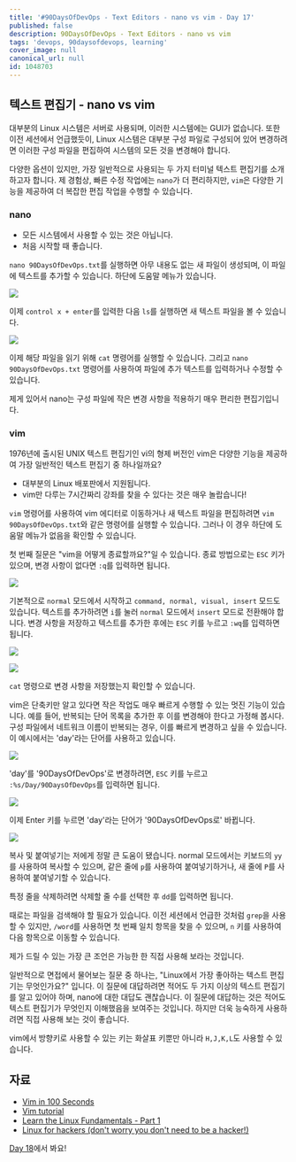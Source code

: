 ```yaml
---
title: '#90DaysOfDevOps - Text Editors - nano vs vim - Day 17'
published: false
description: 90DaysOfDevOps - Text Editors - nano vs vim
tags: 'devops, 90daysofdevops, learning'
cover_image: null
canonical_url: null
id: 1048703
---
```


## 텍스트 편집기 - nano vs vim

대부분의 Linux 시스템은 서버로 사용되며, 이러한 시스템에는 GUI가 없습니다. 또한 이전 세션에서 언급했듯이, Linux 시스템은 대부분 구성 파일로 구성되어 있어 변경하려면 이러한 구성 파일을 편집하여 시스템의 모든 것을 변경해야 합니다.

다양한 옵션이 있지만, 가장 일반적으로 사용되는 두 가지 터미널 텍스트 편집기를 소개하고자 합니다. 제 경험상, 빠른 수정 작업에는 `nano`가 더 편리하지만, `vim`은 다양한 기능을 제공하여 더 복잡한 편집 작업을 수행할 수 있습니다.

### nano

- 모든 시스템에서 사용할 수 있는 것은 아닙니다.
- 처음 시작할 때 좋습니다.

`nano 90DaysOfDevOps.txt`를 실행하면 아무 내용도 없는 새 파일이 생성되며, 이 파일에 텍스트를 추가할 수 있습니다. 하단에 도움말 메뉴가 있습니다.

![](/2022/Days/Images/Day17_Linux1.png)

이제 `control x + enter`를 입력한 다음 `ls`를 실행하면 새 텍스트 파일을 볼 수 있습니다.

![](/2022/Days/Images/Day17_Linux2.png)

이제 해당 파일을 읽기 위해 `cat` 명령어를 실행할 수 있습니다. 그리고 `nano 90DaysOfDevOps.txt` 명령어를 사용하여 파일에 추가 텍스트를 입력하거나 수정할 수 있습니다.

제게 있어서 nano는 구성 파일에 작은 변경 사항을 적용하기 매우 편리한 편집기입니다.

### vim

1976년에 출시된 UNIX 텍스트 편집기인 vi의 형제 버전인 vim은 다양한 기능을 제공하여 가장 일반적인 텍스트 편집기 중 하나일까요?

- 대부분의 Linux 배포판에서 지원됩니다.
- vim만 다루는 7시간짜리 강좌를 찾을 수 있다는 것은 매우 놀랍습니다!

`vim` 명령어를 사용하여 vim 에디터로 이동하거나 새 텍스트 파일을 편집하려면 `vim 90DaysOfDevOps.txt`와 같은 명령어를 실행할 수 있습니다. 그러나 이 경우 하단에 도움말 메뉴가 없음을 확인할 수 있습니다.

첫 번째 질문은 "vim을 어떻게 종료할까요?"일 수 있습니다. 종료 방법으로는 `ESC` 키가 있으며, 변경 사항이 없다면 `:q`를 입력하면 됩니다.

![](/2022/Days/Images/Day17_Linux3.png)

기본적으로 `normal` 모드에서 시작하고 `command, normal, visual, insert` 모드도 있습니다. 텍스트를 추가하려면 `i`를 눌러 `normal` 모드에서 `insert` 모드로 전환해야 합니다. 변경 사항을 저장하고 텍스트를 추가한 후에는 `ESC` 키를 누르고 `:wq`를 입력하면 됩니다.

![](/2022/Days/Images/Day17_Linux4.png)

![](/2022/Days/Images/Day17_Linux5.png)

`cat` 명령으로 변경 사항을 저장했는지 확인할 수 있습니다.

vim은 단축키만 알고 있다면 작은 작업도 매우 빠르게 수행할 수 있는 멋진 기능이 있습니다. 예를 들어, 반복되는 단어 목록을 추가한 후 이를 변경해야 한다고 가정해 봅시다. 구성 파일에서 네트워크 이름이 반복되는 경우, 이를 빠르게 변경하고 싶을 수 있습니다. 이 예시에서는 'day'라는 단어를 사용하고 있습니다.

![](/2022/Days/Images/Day17_Linux6.png)

'day'를 '90DaysOfDevOps'로 변경하려면, `ESC` 키를 누르고 `:%s/Day/90DaysOfDevOps`를 입력하면 됩니다.

![](/2022/Days/Images/Day17_Linux7.png)

이제 Enter 키를 누르면 'day'라는 단어가 '90DaysOfDevOps로' 바뀝니다.

![](/2022/Days/Images/Day17_Linux8.png)

복사 및 붙여넣기는 저에게 정말 큰 도움이 됐습니다. normal 모드에서는 키보드의 `yy`를 사용하여 복사할 수 있으며, 같은 줄에 `p`를 사용하여 붙여넣기하거나, 새 줄에 `P`를 사용하여 붙여넣기할 수 있습니다.

특정 줄을 삭제하려면 삭제할 줄 수를 선택한 후 `dd`를 입력하면 됩니다.

때로는 파일을 검색해야 할 필요가 있습니다. 이전 세션에서 언급한 것처럼 `grep`을 사용할 수 있지만, `/word`를 사용하면 첫 번째 일치 항목을 찾을 수 있으며, `n` 키를 사용하여 다음 항목으로 이동할 수 있습니다.

제가 드릴 수 있는 가장 큰 조언은 가능한 한 직접 사용해 보라는 것입니다.

일반적으로 면접에서 물어보는 질문 중 하나는, "Linux에서 가장 좋아하는 텍스트 편집기는 무엇인가요?" 입니다. 이 질문에 대답하려면 적어도 두 가지 이상의 텍스트 편집기를 알고 있어야 하며, nano에 대한 대답도 괜찮습니다. 이 질문에 대답하는 것은 적어도 텍스트 편집기가 무엇인지 이해했음을 보여주는 것입니다. 하지만 더욱 능숙하게 사용하려면 직접 사용해 보는 것이 좋습니다.

vim에서 방향키로 사용할 수 있는 키는 화살표 키뿐만 아니라 `H,J,K,L`도 사용할 수 있습니다.

## 자료

- [Vim in 100 Seconds](https://www.youtube.com/watch?v=-txKSRn0qeA)
- [Vim tutorial](https://www.youtube.com/watch?v=IiwGbcd8S7I)
- [Learn the Linux Fundamentals - Part 1](https://www.youtube.com/watch?v=kPylihJRG70)
- [Linux for hackers (don't worry you don't need to be a hacker!)](https://www.youtube.com/watch?v=VbEx7B_PTOE)

[Day 18](day18.md)에서 봐요!
